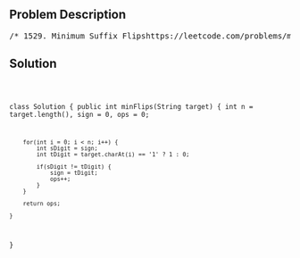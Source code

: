 <!--
<style>
  body { font-family: Arial, sans-serif; }
  .container { max-width: 700px; margin: 0 auto; padding: 10px; }
  .comment-block { background-color: #f9f9f9; padding: 10px; border-left: 5px solid #ccc; overflow-wrap: break-word; white-space: pre-wrap; }
  .code-block { background-color: #f4f4f4; padding: 10px; border: 1px solid #ddd; overflow-wrap: break-word; white-space: pre-wrap; }
</style>
-->

<div class='container'>
<h2>Problem Description</h2>
<div class='comment-block'>
<pre>
/* 1529. Minimum Suffix Flipshttps://leetcode.com/problems/minimum-suffix-flips/description/You are given a 0-indexed binary string target of length n.You have another binary string s of length n that is initiallyset to all zeros. You want to make s equal to target.In one operation, you can pick an index i where 0 <= i < n andflip all bits in the inclusive range [i, n - 1]. Flip means changing '0' to'1' and '1' to '0'.Return the minimum number of operations needed to make s equal to target.Example 1:Input: target = "10111"Output: 3Explanation: Initially, s = "00000".Choose index i = 2: "00000" -> "00111"Choose index i = 0: "00111" -> "11000"Choose index i = 1: "11000" -> "10111"We need at least 3 flip operations to form target.Example 2:Input: target = "101"Output: 3Explanation: Initially, s = "000".Choose index i = 0: "000" -> "111"Choose index i = 1: "111" -> "100"Choose index i = 2: "100" -> "101"We need at least 3 flip operations to form target.Example 3:Input: target = "00000"Output: 0Explanation: We do not need any operations since the initial s alreadyequals target.Constraints:n == target.length1 <= n <= 105target[i] is either '0' or '1'.*/</pre>
</div>

<h2>Solution</h2>
<div class='code-block'>
<pre><code class='language-java'>

class Solution {
    public int minFlips(String target) {
        int n = target.length(), sign = 0, ops = 0;

        for(int i = 0; i < n; i++) {
            int sDigit = sign;
            int tDigit = target.charAt(i) == '1' ? 1 : 0;

            if(sDigit != tDigit) {
                sign = tDigit;
                ops++;
            }
        }

        return ops;
        
    }
}
</code></pre>
</div>
</div>
